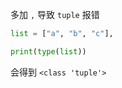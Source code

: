 多加 `,` 导致 `tuple` 报错

```python
list = ["a", "b", "c"],

print(type(list))
```

会得到 `<class 'tuple'>`